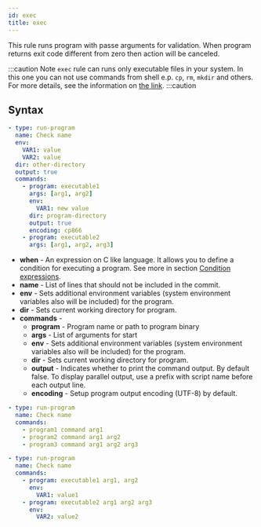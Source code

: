 ```yaml
---
id: exec
title: exec
---
```


This rule runs program with passe arguments for validation. When program returns exit code different
from zero then action will be canceled.

:::caution Note
`exec` rule can runs only executable files in your system. In this one you can not use commands from
shell e.p. `cp`, `rm`, `mkdir` and others. For more details, see the information on
[the link](../../faq#difference-between-exec-and-shell-script).
:::caution

## Syntax

``` yaml
- type: run-program
  name: Check name
  env:
    VAR1: value
    VAR2: value
  dir: other-directory
  output: true
  commands:
    - program: executable1
      args: [arg1, arg2]
      env:
        VAR1: new value
      dir: program-directory
      output: true
      encoding: cp866
    - program: executable2
      args: [arg1, arg2, arg3]
```

- **when** - An expression on C like language. It allows you to define a condition for executing a program.
  See more in section [Condition expressions](../expressions.md).
- **name** - List of lines that should not be included in the commit.
- **env** - Sets additional environment variables (system environment variables also will be included) for the program.
- **dir** - Sets current working directory for program.
- **commands** -
  - **program** - Program name or path to program binary
  - **args** - List of arguments for start
  - **env** - Sets additional environment variables (system environment variables also will be included) for the program.
  - **dir** - Sets current working directory for program.
  - **output** - Indicates whether to print the command output. By default false. To display parallel output,
    use a prefix with script name before each output line.
  - **encoding** - Setup program output encoding (UTF-8) by default.

``` yaml
- type: run-program
  name: Check name
  commands:
    - program1 command arg1
    - program2 command arg1 arg2
    - program3 command arg1 arg2 arg3
```

``` yaml
- type: run-program
  name: Check name
  commands:
    - program: executable1 arg1, arg2
      env:
        VAR1: value1
    - program: executable2 arg1 arg2 arg3
      env:
        VAR2: value2
```
